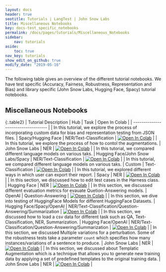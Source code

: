 ```yaml
---
layout: docs
header: true
seotitle: Tutorials | LangTest | John Snow Labs
title: Miscellaneous Notebooks
key: docs-test_specific_notebooks
permalink: /docs/pages/tutorials/Miscellaneous_Notebooks
sidebar:
    nav: tutorials
aside:
    toc: true
nav_key: tutorials
show_edit_on_github: true
modify_date: "2019-05-16"
---
```


<div class="main-docs" markdown="1"><div class="h3-box" markdown="1">
The following table gives an overview of the different tutorial notebooks. We have test specific (Accuracy, Fairness, Robustness, Representation and Bias) and library specific (John Snow Labs, Hugging Face, Spacy) tutorial notebooks.

</div><div class="h3-box" markdown="1">

## Miscellaneous Notebooks

{:.table2}
| Tutorial Description                | Hub                           | Task                              | Open In Colab                                                                                                                                                                                                                                    |
| ----------------------------------- |
| In this tutorial, we explore the process of incorporating custom data for bias and representation testing from JSON files.                      | Spacy/Hugging Face                | NER/Text-Classification           | [![Open In Colab](https://colab.research.google.com/assets/colab-badge.svg)](https://colab.research.google.com/github/JohnSnowLabs/langtest/blob/main/demo/tutorials/test-specific-notebooks/Add_Custom_Data_Demo.ipynb)                         |
| In this tutorial, we explore the process of how to contol the augmentations.                 | John Snow Labs                    | NER                               | [![Open In Colab](https://colab.research.google.com/assets/colab-badge.svg)](https://colab.research.google.com/github/JohnSnowLabs/langtest/blob/main/demo/tutorials/misc/Augmentation_Control_Notebook.ipynb)                                   |
| In this tutorial, we compared different language models on various taks.                    | Hugging Face/John Snow Labs/Spacy | NER/Text-Classification           | [![Open In Colab](https://colab.research.google.com/assets/colab-badge.svg)](https://colab.research.google.com/github/JohnSnowLabs/langtest/blob/main/demo/tutorials/misc/Comparing_Models_Notebook.ipynb)                                       |
| In this tutorial, we compared different language models on various taks.                        | Custom                     | Text-Classification                       | [![Open In Colab](https://colab.research.google.com/assets/colab-badge.svg)](https://colab.research.google.com/github/JohnSnowLabs/langtest/blob/main/demo/tutorials/misc/Custom_Hub_Notebook.ipynb)  |
| In this tutorial, we explored different ways in which user can export their report.            | Spacy                             | NER                               | [![Open In Colab](https://colab.research.google.com/assets/colab-badge.svg)](https://colab.research.google.com/github/JohnSnowLabs/langtest/blob/main/demo/tutorials/misc/Different_Report_formats.ipynb)                                        |
| In this section, we discussed how to edit test cases in the Harness class.                   | Hugging Face                      | NER                               | [![Open In Colab](https://colab.research.google.com/assets/colab-badge.svg)](https://colab.research.google.com/github/JohnSnowLabs/langtest/blob/main/demo/tutorials/misc/Editing_TestCases_Notebook.ipynb)                                      |
| In this section, we discussed different evatuation metrics for evauate Quetion-Answering models.                         | OpenAI                      | Question-Answering                       | [![Open In Colab](https://colab.research.google.com/assets/colab-badge.svg)](https://colab.research.google.com/github/JohnSnowLabs/langtest/blob/main/demo/tutorials/misc/Evaluation_Metrics.ipynb)     |
| In this section, we dive into testing of HuggingFace Models for different HuggingFace Datasets.          | Hugging Face/Spacy/OpenAI               | NER/Text-Classification/Question-Answering/Summarization | [![Open In Colab](https://colab.research.google.com/assets/colab-badge.svg)](https://colab.research.google.com/github/JohnSnowLabs/langtest/blob/main/demo/tutorials/misc/HuggingFace_Dataset_Notebook.ipynb)                                    |
| In this section, we discussed how to load a csv data for different task such as QA, Text-Classification, NER, Summarization.                         | Hugging Face/OpenAI                     | NER/Text-Classification/Question-Answering/Summarization                       | [![Open In Colab](https://colab.research.google.com/assets/colab-badge.svg)](https://colab.research.google.com/github/JohnSnowLabs/langtest/blob/main/demo/tutorials/misc/Loading_Data_with_Custom_Columns.ipynb)  |
| In this section, we discussed Multiple variations for a perturbation. Some of the robustness tests take a parameter `count` which specifies how many instances/variations of a sentence to produce.                 | John Snow Labs                    | NER                               | [![Open In Colab](https://colab.research.google.com/assets/colab-badge.svg)](https://colab.research.google.com/github/JohnSnowLabs/langtest/blob/main/demo/tutorials/misc/Multiple_Variations_Notebook.ipynb)                                    |
| In this section, we discussed about Templatic Augmentation which is a technique that allows you to generate new training data by applying a set of predefined templates to the original training data.              | John Snow Labs                    | NER                               | [![Open In Colab](https://colab.research.google.com/assets/colab-badge.svg)](https://colab.research.google.com/github/JohnSnowLabs/langtest/blob/main/demo/tutorials/misc/Templatic_Augmentation_Notebook.ipynb)                                 |
